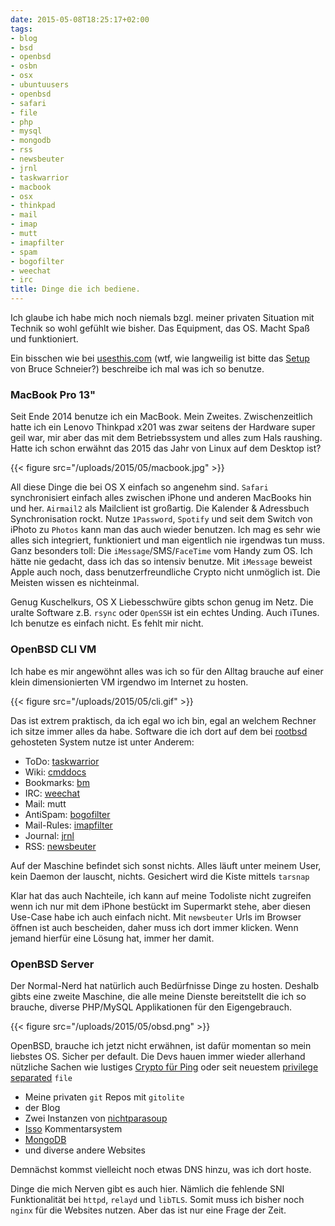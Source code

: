 ```yaml
---
date: 2015-05-08T18:25:17+02:00
tags:
- blog
- bsd
- openbsd
- osbn
- osx
- ubuntuusers
- openbsd
- safari
- file
- php
- mysql
- mongodb
- rss
- newsbeuter
- jrnl
- taskwarrior
- macbook
- osx
- thinkpad
- mail
- imap
- mutt
- imapfilter
- spam
- bogofilter
- weechat
- irc
title: Dinge die ich bediene.
---
```


Ich glaube ich habe mich noch niemals bzgl. meiner privaten Situation mit
Technik so wohl gefühlt wie bisher. Das Equipment, das OS. Macht Spaß und
funktioniert.

Ein bisschen wie bei [usesthis.com](http://usesthis.com) (wtf, wie langweilig
ist bitte das [Setup](http://bruce.schneier.usesthis.com) von Bruce Schneier?)
beschreibe ich mal was ich so benutze.

### MacBook Pro 13"

Seit Ende 2014 benutze ich ein MacBook. Mein Zweites. Zwischenzeitlich hatte ich
ein Lenovo Thinkpad x201 was zwar seitens der Hardware super geil war, mir aber
das mit dem Betriebssystem und alles zum Hals raushing. Hatte ich schon erwähnt
das 2015 das Jahr von Linux auf dem Desktop ist?

{{< figure src="/uploads/2015/05/macbook.jpg" >}}

All diese Dinge die bei OS X einfach so angenehm sind. `Safari` synchronisiert
einfach alles zwischen iPhone und anderen MacBooks hin und her. `Airmail2` als
Mailclient ist großartig. Die Kalender &amp; Adressbuch Synchronisation rockt.
Nutze `1Password`, `Spotify`  und seit dem Switch von iPhoto zu `Photos` kann
man das auch wieder benutzen. Ich mag es sehr wie alles sich integriert,
funktioniert und man eigentlich nie irgendwas tun muss. Ganz besonders toll: Die
`iMessage`/SMS/`FaceTime` vom Handy zum OS. Ich hätte nie gedacht, dass ich das so
intensiv benutze. Mit `iMessage` beweist Apple auch noch, dass
benutzerfreundliche Crypto nicht unmöglich ist. Die Meisten wissen es
nichteinmal.

Genug Kuschelkurs, OS X Liebesschwüre gibts schon genug im Netz. Die uralte Software
z.B. `rsync` oder `OpenSSH` ist ein echtes Unding. Auch iTunes. Ich benutze es
einfach nicht. Es fehlt mir nicht.

### OpenBSD CLI VM

Ich habe es mir angewöhnt alles was ich so für den
Alltag brauche auf einer klein dimensionierten VM irgendwo im Internet zu
hosten.

{{< figure src="/uploads/2015/05/cli.gif" >}}

Das ist extrem praktisch, da ich egal wo ich bin, egal an welchem Rechner ich
sitze immer alles da habe. Software die ich dort auf dem bei
[rootbsd](http://rootbsd.net) gehosteten System nutze ist unter Anderem:

* ToDo: [taskwarrior](http://taskwarrior.org)
* Wiki: [cmddocs](https://github.com/noqqe/cmddocs)
* Bookmarks: [bm](https://github.com/noqqe/bm)
* IRC: [weechat](http://weechat.org)
* Mail: mutt
* AntiSpam: [bogofilter](/blog/2013/10/26/spammer-vs-statistik-mit-bogofilter/)
* Mail-Rules: [imapfilter](https://github.com/lefcha/imapfilter)
* Journal: [jrnl](http://maebert.github.io/jrnl/)
* RSS: [newsbeuter](http://www.newsbeuter.org)

Auf der Maschine befindet sich sonst nichts. Alles läuft unter meinem User,
kein Daemon der lauscht, nichts. Gesichert wird die Kiste mittels `tarsnap`

Klar hat das auch Nachteile, ich kann auf meine Todoliste nicht zugreifen wenn
ich nur mit dem iPhone bestückt im Supermarkt stehe, aber diesen Use-Case habe
ich auch einfach nicht. Mit `newsbeuter` Urls im Browser öffnen ist auch
bescheiden, daher muss ich dort immer klicken. Wenn jemand hierfür eine Lösung
hat, immer her damit.

### OpenBSD Server

Der Normal-Nerd hat natürlich auch Bedürfnisse Dinge zu hosten. Deshalb gibts
eine zweite Maschine, die alle meine Dienste bereitstellt die ich so brauche,
diverse PHP/MySQL Applikationen für den Eigengebrauch.

{{< figure src="/uploads/2015/05/obsd.png" >}}

OpenBSD, brauche ich jetzt nicht erwähnen, ist dafür momentan so mein liebstes
OS. Sicher per default. Die Devs hauen immer wieder allerhand nützliche Sachen
wie lustiges [Crypto für Ping](https://twitter.com/dlgwynne/status/589784636714143745) oder seit neuestem
[privilege separated](http://marc.info/?l=openbsd-cvs&m=142989267412968&w=2) `file`

* Meine privaten `git` Repos mit `gitolite`
* der Blog
* Zwei Instanzen von [nichtparasoup](http://github.com)
* [Isso](https://posativ.org/isso) Kommentarsystem
* [MongoDB](http://mongodb.org)
* und diverse andere Websites

Demnächst kommst vielleicht noch etwas DNS hinzu, was ich dort hoste.

Dinge die mich Nerven gibt es auch hier. Nämlich die fehlende SNI Funktionalität
bei `httpd`, `relayd` und `libTLS`. Somit muss ich bisher noch `nginx` für die
Websites nutzen. Aber das ist nur eine Frage der Zeit.

